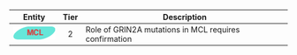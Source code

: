 |Entity|Tier|Description              |
|:----:|:----:|------------------------------|
|![MCL](images/icons/MCL_tier2.png) | 2 | Role of GRIN2A mutations in MCL requires confirmation|
